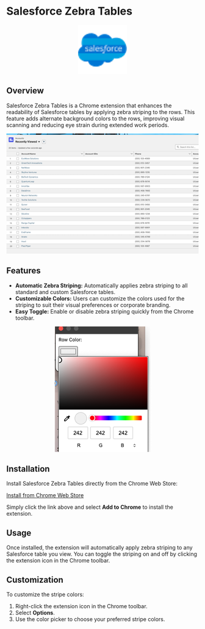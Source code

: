 # Salesforce Zebra Tables

<p align="center">
<img src='./pics/icon.png' >
</p>

## Overview
Salesforce Zebra Tables is a Chrome extension that enhances the readability of Salesforce tables by applying zebra striping to the rows. This feature adds alternate background colors to the rows, improving visual scanning and reducing eye strain during extended work periods.

<p align="center">
<img src='./pics/rows.png'>
</p>


## Features
- **Automatic Zebra Striping:** Automatically applies zebra striping to all standard and custom Salesforce tables.
- **Customizable Colors:** Users can customize the colors used for the striping to suit their visual preferences or corporate branding.
- **Easy Toggle:** Enable or disable zebra striping quickly from the Chrome toolbar.

<p align="center">
<img src='./pics/color-picker.png'>
</p>


## Installation
Install Salesforce Zebra Tables directly from the Chrome Web Store:

[Install from Chrome Web Store](https://chromewebstore.google.com/detail/salesforce-zebra-columns/abceebahiohmfnamldghihajdakflhho?hl=en-US&utm_source=ext_sidebar)

Simply click the link above and select **Add to Chrome** to install the extension.

## Usage
Once installed, the extension will automatically apply zebra striping to any Salesforce table you view. You can toggle the striping on and off by clicking the extension icon in the Chrome toolbar.

## Customization
To customize the stripe colors:
1. Right-click the extension icon in the Chrome toolbar.
2. Select **Options**.
3. Use the color picker to choose your preferred stripe colors.

